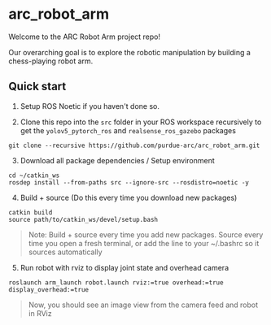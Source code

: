 # arc_robot_arm

Welcome to the ARC Robot Arm project repo!

Our overarching goal is to explore the robotic manipulation by building a chess-playing robot arm.

## Quick start 

1. Setup ROS Noetic if you haven't done so.


2. Clone this repo into the `src` folder in your ROS workspace recursively to get the `yolov5_pytorch_ros` and `realsense_ros_gazebo` packages

```
git clone --recursive https://github.com/purdue-arc/arc_robot_arm.git
```

3. Download all package dependencies / Setup environment

```
cd ~/catkin_ws
rosdep install --from-paths src --ignore-src --rosdistro=noetic -y
```

4. Build + source (Do this every time you download new packages)
```
catkin build
source path/to/catkin_ws/devel/setup.bash
```
> Note: Build + source every time you add new packages. Source every time you open a fresh terminal, or add the line to your ~/.bashrc so it sources automatically

5. Run robot with rviz to display joint state and overhead camera

```
roslaunch arm_launch robot.launch rviz:=true overhead:=true display_overhead:=true
```
> Now, you should see an image view from the camera feed and robot in RViz
